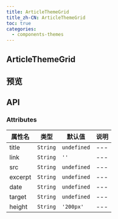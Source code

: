 ```yaml
---
title: ArticleThemeGrid
title_zh-CN: ArticleThemeGrid
toc: true
categories:
  - components-themes
---
```


## ArticleThemeGrid

## 预览

<ArticleThemeGridPG />

## API

### Attributes

| 属性名 | 类型 | 默认值 | 说明 |
| ---- | ---- | ---- | ---- |
| title | `String` | `undefined` | --- |
| link | `String` | `''` | --- |
| src | `String` | `undefined` | --- |
| excerpt | `String` | `undefined` | --- |
| date | `String` | `undefined` | --- |
| target | `String` | `undefined` | --- |
| height | `String` | `'200px'` | --- |
